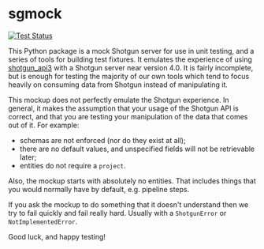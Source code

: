 # sgmock

[![Test Status](https://secure.travis-ci.org/westernx/sgmock.png)](http://travis-ci.org/westernx/sgmock)

This Python package is a mock Shotgun server for use in unit testing, and a series of tools for building test fixtures. It emulates the experience of using [shotgun_api3](https://github.com/shotgunsoftware/python-api) with a Shotgun server near version 4.0. It is fairly incomplete, but is enough for testing the majority of our own tools which tend to focus heavily on consuming data from Shotgun instead of manipulating it.

This mockup does not perfectly emulate the Shotgun experience. In general, it makes the assumption that your usage of the Shotgun API is correct, and that you are testing your manipulation of the data that comes out of it. For example:

- schemas are not enforced (nor do they exist at all);
- there are no default values, and unspecified fields will not be retrievable later;
- entities do not require a `project`.

Also, the mockup starts with absolutely no entities. That includes things that you would normally have by default, e.g. pipeline steps.

If you ask the mockup to do something that it doesn't understand then we try to fail quickly and fail really hard. Usually with a `ShotgunError` or `NotImplementedError`.

Good luck, and happy testing!